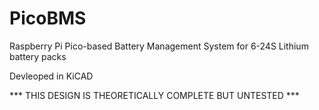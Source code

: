 # PicoBMS
Raspberry Pi Pico-based Battery Management System for 6-24S Lithium battery packs

Devleoped in KiCAD

*** THIS DESIGN IS THEORETICALLY COMPLETE BUT UNTESTED ***
